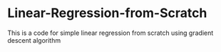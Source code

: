 # Linear-Regression-from-Scratch
This is a code for simple linear regression from scratch using gradient descent algorithm
